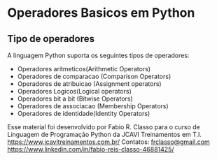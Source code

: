 Operadores Basicos em Python
============================

Tipo de operadores
------------------

A linguagem Python suporta os seguintes tipos de operadores:

- Operadores aritmeticos(Arithmetic Operators)
- Operadores de comparacao (Comparison Operators)
- Operadores de atribuicao (Assignment operators)
- Operadores Logicos(Logical operators)
- Operadores bit a bit (Bitwise Operators)
- Operadores de associacao (Membership Operators)
- Operadores de identidade(Identity Operators)

Esse material foi desenvolvido por Fabio R. Classo para o curso de Linguagem de
Programação Python da JCAVI Treinamentos em T.I.
https://www.jcavitreinamentos.com.br/
Contatos: frclasso@gmail.com
https://www.linkedin.com/in/fabio-reis-classo-46881425/
